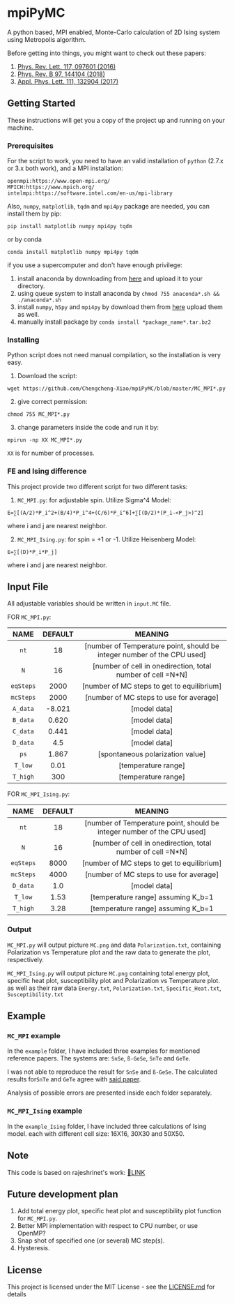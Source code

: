 # mpiPyMC

A python based, MPI enabled, Monte-Carlo calculation of  2D Ising system using Metropolis algorithm.

Before getting into things, you might want to check out these papers:

1.  [Phys. Rev. Lett. 117, 097601 (2016)](https://link.aps.org/doi/10.1103/PhysRevLett.117.097601)
2.  [Phys. Rev. B 97, 144104 (2018)](https://link.aps.org/doi/10.1103/PhysRevB.97.144104)
3.  [Appl. Phys. Lett. 111, 132904 (2017)](https://aip.scitation.org/doi/10.1063/1.4996171)

## Getting Started

These instructions will get you a copy of the project up and running on your machine.

### Prerequisites

For the script to work, you need to have an valid installation of `python` (2.7.x or 3.x both work), and a MPI installation:
```
openmpi:https://www.open-mpi.org/
MPICH:https://www.mpich.org/
intelmpi:https://software.intel.com/en-us/mpi-library
```

Also, `numpy`, `matplotlib`, `tqdm` and `mpi4py` package are needed, you can install them by pip:
```
pip install matplotlib numpy mpi4py tqdm
```
or by conda
```
conda install matplotlib numpy mpi4py tqdm
```
if you use a supercomputer and don't have enough privilege:

1. install anaconda by downloading from [here](https://www.anaconda.com/download/) and upload it to your directory.
2. using queue system to install anaconda by `chmod 755 anaconda*.sh && ./anaconda*.sh`
3. install `numpy`, `h5py` and `mpi4py` by download them from [here](https://anaconda.org/anaconda/repo) upload them as well.
4. manually install package by `conda install *package_name*.tar.bz2`

### Installing

Python script does not need manual compilation, so the installation is very easy.

1. Download the script:
```
wget https://github.com/Chengcheng-Xiao/mpiPyMC/blob/master/MC_MPI*.py
```

2. give correct permission:
```
chmod 755 MC_MPI*.py
```

3. change parameters inside the code and run it by:
```
mpirun -np XX MC_MPI*.py
```
`XX` is for number of processes.

### FE and Ising difference
This project provide two different script for two different tasks:
1. `MC_MPI.py`: for adjustable spin. Utilize Sigma^4 Model:
```
E=∑[(A/2)*P_i^2+(B/4)*P_i^4+(C/6)*P_i^6]+∑[(D/2)*(P_i-<P_j>)^2]
```
where i and j are nearest neighbor.

2. `MC_MPI_Ising.py`: for spin = +1 or -1. Utilize Heisenberg Model:
```
E=∑[(D)*P_i*P_j]
```
where i and j are nearest neighbor.


## Input File

All adjustable variables should be written in `input.MC` file.

FOR `MC_MPI.py`:

| NAME                   |  DEFAULT     |MEANING                                     |
|:----------------------:|:---------------:|:---------------------------:|
| `nt`                   |        18       |[number of Temperature point, should be integer number of the CPU used]                  |
| `N`                    |        16       |[number of cell in onedirection, total number of cell  =N*N]              |
| `eqSteps`              |       2000      |[number of MC steps to get to equilibrium]              |
| `mcSteps`              |       2000      |[number of MC steps to use for average]                        |
| `A_data`               |      -8.021     |[model data]                    |
| `B_data`               |      0.620      |[model data]                    |
| `C_data`               |      0.441      |[model data]                    |
| `D_data`               |        4.5      |[model data]                    |
| `ps`                   |     1.867       |[spontaneous polarization value]             |
| `T_low`                |        0.01     |[temperature range]             |
| `T_high`               |        300      |[temperature range]             |


FOR `MC_MPI_Ising.py`:

| NAME                   |  DEFAULT     |MEANING                                     |
|:----------------------:|:---------------:|:---------------------------:|
| `nt`                   |        18       |[number of Temperature point, should be integer number of the CPU used]                  |
| `N`                    |        16       |[number of cell in onedirection, total number of cell  =N*N]              |
| `eqSteps`              |       8000      |[number of MC steps to get to equilibrium]              |
| `mcSteps`              |       4000      |[number of MC steps to use for average]                        |
| `D_data`               |        1.0      |[model data]                    |
| `T_low`                |        1.53     |[temperature range]  assuming K_b=1           |
| `T_high`               |        3.28      |[temperature range] assuming K_b=1            |



### Output
`MC_MPI.py` will output picture `MC.png` and data `Polarization.txt`, containing Polarization vs Temperature plot and the raw data to generate the plot, respectively.

`MC_MPI_Ising.py` will output picture `MC.png` containing total energy plot, specific heat plot, susceptibility plot and Polarization vs Temperature plot.
as well as their raw data `Energy.txt`, `Polarization.txt`, `Specific_Heat.txt`, `Susceptibility.txt`

## Example
### `MC_MPI` example
In the `example` folder, I have included three examples for mentioned reference papers. The systems are: `SnSe`, `ß-GeSe`, `SnTe` and `GeTe`.

I was not able to reproduce the result for `SnSe` and `ß-GeSe`.
The calculated results for`SnTe` and `GeTe` agree with [said paper](https://aip.scitation.org/doi/10.1063/1.4996171).

Analysis of possible errors are presented inside each folder separately.

### `MC_MPI_Ising` example
In the `example_Ising` folder, I have included three calculations of Ising model. each with different cell size: 16X16, 30X30 and 50X50.

## Note
This code is based on rajeshrinet's work: [🔗LINK](https://rajeshrinet.github.io/blog/2014/ising-model/)

## Future development plan
1. Add total energy plot, specific heat plot and susceptibility plot function for `MC_MPI.py`.
2. Better MPI implementation with respect to CPU number, or use OpenMP?
3. Snap shot of specified one (or several) MC step(s).
4. Hysteresis.

## License
  This project is licensed under the MIT License - see the [LICENSE.md](./LICENSE.md) for details
